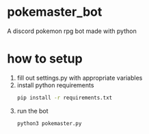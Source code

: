 # pokemaster_bot
A discord pokemon rpg bot made with python

# how to setup
1. fill out settings.py with appropriate variables
1. install python requirements
    ```bash
    pip install -r requirements.txt
    ```
1. run the bot
    ```bash
    python3 pokemaster.py
    ```
